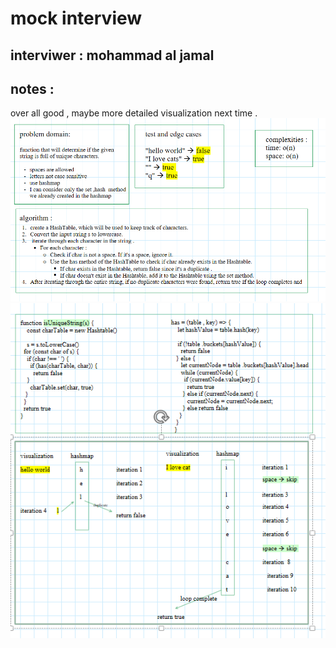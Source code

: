 # mock interview

## interviwer : mohammad al jamal

## notes :

over all good , maybe more detailed visualization next time .<br>
![whitheboard](./wh1.png)
![whitheboard](./wh2.png)
